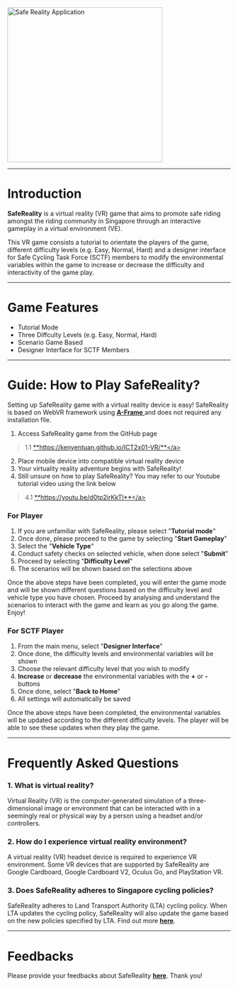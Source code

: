 <img src="https://cdn.glitch.com/9233de66-b45d-4647-928d-3fa5216fb051%2FSafeRealityLogo.jpg?1542859091160" width="350" title="Safe Reality Application">

***

# Introduction
> 
**SafeReality** is a virtual reality (VR) game that aims to promote safe riding amongst the riding community in Singapore through an interactive gameplay in a virtual environment (VE). 

>
This VR game consists a tutorial to orientate the players of the game, different difficulty levels (e.g. Easy, Normal, Hard) and a designer interface for Safe Cycling Task Force (SCTF) members to modify the environmental variables within the game to increase or decrease the difficulty and interactivity of the game play. 

*** 

# Game Features
* Tutorial Mode
* Three Diffculty Levels (e.g. Easy, Normal, Hard)
* Scenario Game Based
* Designer Interface for SCTF Members


***

# Guide: How to Play SafeReality?
> 
Setting up SafeReality game with a virtual reality device is easy! SafeReality is based on WebVR framework using <a href="https://aframe.io/"> **A-Frame** </a> and does not required any installation file.
1. Access SafeReality game from the GitHub page
> 1.1 <a href="https://kenyentuan.github.io/ICT2x01-VR/">**https://kenyentuan.github.io/ICT2x01-VR/**</a>

2. Place mobile device into compatible virtual reality device
3. Your virtuality reality adventure begins with SafeReality!
4. Still unsure on how to play SafeReality? You may refer to our Youtube tutorial video using the link below
> 4.1 <a href="https://www.youtube.com/watch?v=d0tp2irKkTI&feature=youtu.be">**https://youtu.be/d0tp2irKkTI**</a>

### For Player
1. If you are unfamiliar with SafeReality, please select "**Tutorial mode**" 
2. Once done, please proceed to the game by selecting "**Start Gameplay**"
3. Select the "**Vehicle Type**" 
4. Conduct safety checks on selected vehicle, when done select "**Submit**"
5. Proceed by selecting "**Difficulty Level**"
6. The scenarios will be shown based on the selections above


> 
Once the above steps have been completed, you will enter the game mode and will be shown different questions based on the difficulty level and vehicle type you have chosen. Proceed by analysing and understand the scenarios to interact with the game and learn as you go along the game. Enjoy!

### For SCTF Player
1. From the main menu, select "**Designer Interface**"
2. Once done, the difficulty levels and environmental variables will be shown
3. Choose the relevant difficulty level that you wish to modify
4. **Increase** or **decrease** the environmental variables with the **+** or **-** buttons
5. Once done, select "**Back to Home**"
6. All settings will automatically be saved

> 
Once the above steps have been completed, the environmental variables will be updated according to the different difficulty levels. The player will be able to see these updates when they play the game. 

*** 

# Frequently Asked Questions 
### 1. What is virtual reality?
> 
Virtual Reality (VR) is the computer-generated simulation of a three-dimensional image or environment that can be interacted with in a seemingly real or physical way by a person using a headset and/or controllers.

### 2. How do I experience virtual reality environment? 
> 
A virtual reality (VR) headset device is required to experience VR environment. Some VR devices that are supported by SafeReality are Google Cardboard, Google Cardboard V2, Oculus Go, and PlayStation VR.

### 3. Does SafeReality adheres to Singapore cycling policies?
> 
SafeReality adheres to Land Transport Authority (LTA) cycling policy. When LTA updates the cycling policy, SafeReality will also update the game based on the new policies specified by LTA. Find out more <a href="https://www.lta.gov.sg/content/dam/ltaweb/corp/GreenTransport/files/Your%20Guide%20to%20Intra-Town%20Cycling.pdf">**here**</a>.


*** 

# Feedbacks
> 
Please provide your feedbacks about SafeReality <a href="https://docs.google.com/forms/d/e/1FAIpQLSfTCzxHlmLBTDJzQ5-XcXZc1b_8I22vrUhUSR8NgNNsQaKoXQ/viewform?embedded=true">**here**</a>. Thank you!


